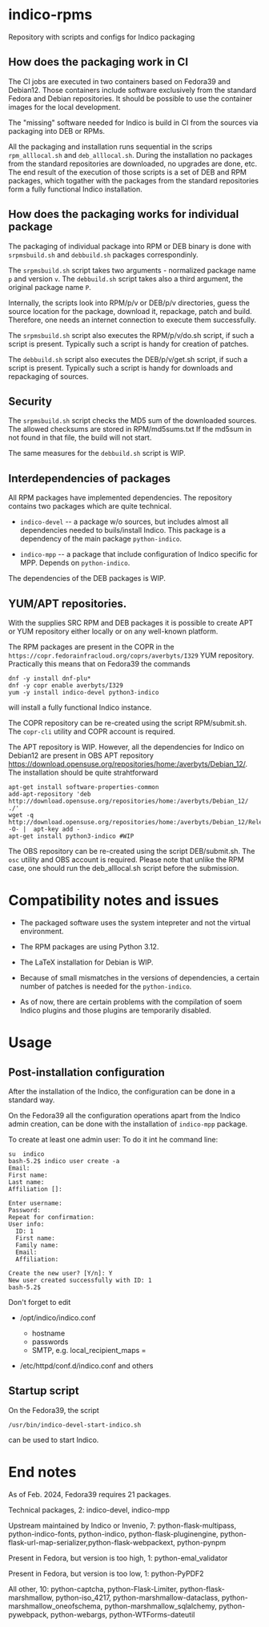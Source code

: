 # indico-rpms

Repository with scripts and configs for Indico packaging


## How does the packaging work in CI

The CI jobs are executed in two containers based on Fedora39 and Debian12.
Those containers include software exclusively from the standard Fedora and Debian repositories.
It should be possible to use the container images for the local development.

The "missing" software needed for Indico is build in CI from the sources via packaging into DEB or RPMs.

All the packaging and installation runs sequential in the scrips `rpm_alllocal.sh` and  `deb_alllocal.sh`.
During the installation no packages from the standard repositories are downloaded, no upgrades are done, etc.
The end result of the execution of those scripts is a set of DEB and RPM packages, which togather with the packages 
from the standard repositories form a fully functional Indico installation.

## How does the packaging works for individual package
The packaging of individual package into RPM or DEB binary is done with
`srpmsbuild.sh` and `debbuild.sh` packages correspondinly. 

The `srpmsbuild.sh` script takes two arguments - normalized package name `p` and version `v`.
The `debbuild.sh` script takes also a third argument, the original package name `P`.


Internally, the scripts look into RPM/p/v or DEB/p/v directories, 
guess the source location for the package, download it, repackage, patch and build.
Therefore, one needs an internet connection to execute them successfully.

The `srpmsbuild.sh` script also executes the RPM/p/v/do.sh script, if such a script is present.
Typically such a script is handy for creation of patches.

The `debbuild.sh` script also executes the DEB/p/v/get.sh script, if such a script is present.
Typically such a script is handy for downloads and repackaging of sources.


## Security
The `srpmsbuild.sh` script  checks the MD5 sum of the downloaded sources. The allowed checksums are stored in 
RPM/md5sums.txt If the md5sum in not found in that file, the build will not start.

The same measures for the `debbuild.sh` script is WIP.

## Interdependencies of packages

All RPM packages have implemented dependencies.
The repository contains two packages which are quite technical.
- `indico-devel` -- a package w/o sources, but includes almost all dependencies needed to buils/install Indico.
This package is a dependency of the main package `python-indico`.

- `indico-mpp` -- a package that include configuration of Indico specific for MPP.
Depends on  `python-indico`.

The dependencies of the DEB packages is WIP.


## YUM/APT repositories.

With the supplies SRC RPM and DEB packages it is possible to create APT or YUM 
repository either locally or on any well-known platform.

The RPM packages are present in the COPR in the `https://copr.fedorainfracloud.org/coprs/averbyts/I329` YUM repository.
Practically this means that on Fedora39 the commands 

```
dnf -y install dnf-plu*
dnf -y copr enable averbyts/I329 
yum -y install indico-devel python3-indico
```

will install a fully functional Indico instance.

The COPR repository can be re-created using the script RPM/submit.sh. The `copr-cli` utility and COPR account is required.



The APT repository is WIP. However, all the dependencies for Indico on Debian12 are present in OBS 
APT repository https://download.opensuse.org/repositories/home:/averbyts/Debian_12/. 
The installation should be quite strahtforward
```
apt-get install software-properties-common
add-apt-repository 'deb http://download.opensuse.org/repositories/home:/averbyts/Debian_12/ ./'
wget -q http://download.opensuse.org/repositories/home:/averbyts/Debian_12/Release.key -O- |  apt-key add - 
apt-get install python3-indico #WIP
```

The OBS repository can be re-created using the script DEB/submit.sh. The `osc` utility and OBS account is required.
Please note that unlike the RPM case, one should run the deb_alllocal.sh script before the submission.

# Compatibility notes and issues

- The packaged software uses the system intepreter and not the virtual environment.

- The RPM packages are using Python 3.12.

- The LaTeX installation for Debian is WIP.

- Because of small mismatches in the versions of dependencies, a certain number of patches is needed for the `python-indico`.

- As of now, there are certain problems with the compilation of soem Indico plugins and those plugins are temporarily disabled.

# Usage 

## Post-installation configuration

After the installation of the Indico, the configuration can be done in a standard way.

On the Fedora39 all the configuration operations apart from the Indico admin creation, 
can be done with the installation of `indico-mpp` package.

To create at least one admin user:
To do it int he command line:

```
su  indico 
bash-5.2$ indico user create -a
Email: 
First name: 
Last name: 
Affiliation []: 

Enter username: 
Password: 
Repeat for confirmation: 
User info:
  ID: 1
  First name: 
  Family name: 
  Email: 
  Affiliation: 

Create the new user? [Y/n]: Y
New user created successfully with ID: 1
bash-5.2$ 
```

Don't forget to edit 
- /opt/indico/indico.conf 
  - hostname
  - passwords
  - SMTP, e.g. local_recipient_maps =
  
- /etc/httpd/conf.d/indico.conf and others

## Startup script

On the Fedora39, the script

```
/usr/bin/indico-devel-start-indico.sh
```
can be used to start Indico.



# End notes

As of Feb. 2024, Fedora39 requires 21 packages.

Technical packages, 2: indico-devel, indico-mpp

Upstream maintained by Indico or Invenio, 7: python-flask-multipass, 
python-indico-fonts, python-indico, python-flask-pluginengine, 
python-flask-url-map-serializer,python-flask-webpackext,
python-pynpm 

Present in Fedora, but version is too high, 1: python-emal_validator

Present in Fedora, but version is too low, 1: python-PyPDF2 


All other, 10: python-captcha, python-Flask-Limiter, python-flask-marshmallow, python-iso_4217, python-marshmallow-dataclass,
python-marshmallow_oneofschema, python-marshmallow_sqlalchemy, python-pywebpack, python-webargs, python-WTForms-dateutil 





